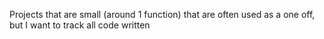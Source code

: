 Projects that are small (around 1 function) that are often used as a one off, but I want to track all code written

